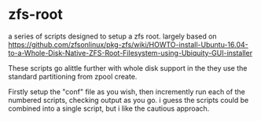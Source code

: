 # zfs-root

a series of scripts designed to setup a zfs root. largely based on https://github.com/zfsonlinux/pkg-zfs/wiki/HOWTO-install-Ubuntu-16.04-to-a-Whole-Disk-Native-ZFS-Root-Filesystem-using-Ubiquity-GUI-installer

These scripts go alittle further with whole disk support in the they use the standard partitioning from zpool create.

Firstly setup the "conf" file as you wish, then incremently run each of the numbered scripts, checking output as you go.  i guess the scripts could be combined into a single script, but i like the cautious approach.
